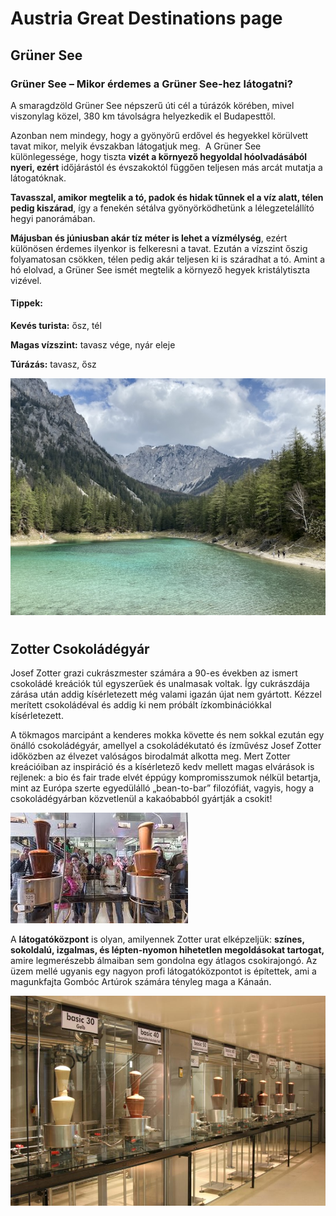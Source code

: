 # Austria Great Destinations page

## Grüner See

### **Grüner See – Mikor érdemes a Grüner See-hez látogatni?**

A smaragdzöld Grüner See népszerű úti cél a túrázók körében, mivel viszonylag közel, 380 km távolságra helyezkedik el Budapesttől.

Azonban nem mindegy, hogy a gyönyörű erdővel és hegyekkel körülvett tavat mikor, melyik évszakban látogatjuk meg.  A Grüner See különlegessége, hogy tiszta **vizét a környező hegyoldal hóolvadásából nyeri, ezért** időjárástól és évszakoktól függően teljesen más arcát mutatja a látogatóknak.

**Tavasszal, amikor megtelik a tó, padok és hidak tűnnek el a víz alatt, télen pedig kiszárad**, így a fenekén sétálva gyönyörködhetünk a lélegzetelállító hegyi panorámában. 

**Májusban és júniusban akár tíz méter is lehet a vízmélység**, ezért különösen érdemes ilyenkor is felkeresni a tavat. Ezután a vízszint őszig folyamatosan csökken, télen pedig akár teljesen ki is száradhat a tó. Amint a hó elolvad, a Grüner See ismét megtelik a környező hegyek kristálytiszta vizével.

#### **Tippek:**

**Kevés turista:** ősz, tél

**Magas vízszint:** tavasz vége, nyár eleje

**Túrázás:** tavasz, ősz

![Grüner See](/gz-1.jpeg)

#

## Zotter Csokoládégyár

Josef Zotter grazi cukrászmester számára a 90-es években az ismert csokoládé kreációk túl egyszerűek és unalmasak voltak. Így cukrászdája zárása után addig kísérletezett még valami igazán újat nem gyártott. Kézzel merített csokoládéval és addig ki nem próbált ízkombinációkkal kísérletezett. 

A tökmagos marcipánt a kenderes mokka követte és nem sokkal ezután egy önálló csokoládégyár, amellyel a csokoládékutató és ízművész Josef Zotter időközben az élvezet valóságos birodalmát alkotta meg. Mert Zotter kreációiban az inspiráció és a kísérletező kedv mellett magas elvárások is rejlenek: a bio és fair trade elvét éppúgy kompromisszumok nélkül betartja, mint az Európa szerte egyedülálló „bean-to-bar” filozófiát, vagyis, hogy a csokoládégyárban közvetlenül a kakaóbabból gyártják a csokit!

![zotter\_1](/zotter_1.jpg)

A **látogatóközpont** is olyan, amilyennek Zotter urat elképzeljük: **színes, sokoldalú, izgalmas, és lépten-nyomon hihetetlen megoldásokat tartogat,** amire legmerészebb álmaiban sem gondolna egy átlagos csokirajongó. Az üzem mellé ugyanis egy nagyon profi látogatóközpontot is építettek, ami a magunkfajta Gombóc Artúrok számára tényleg maga a Kánaán.

![zotter\_2.jpeg](/zotter_2.jpeg)
